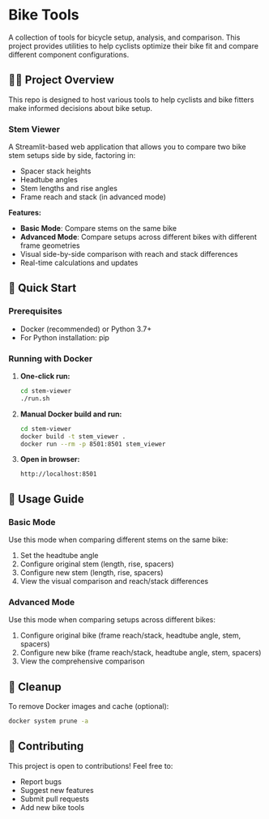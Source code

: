 # Bike Tools

A collection of tools for bicycle setup, analysis, and comparison. This project provides utilities to help cyclists optimize their bike fit and compare different component configurations.

## 🚴‍♂️ Project Overview

This repo is designed to host various tools to help cyclists and bike fitters make informed decisions about bike setup.

### Stem Viewer
A Streamlit-based web application that allows you to compare two bike stem setups side by side, factoring in:
- Spacer stack heights
- Headtube angles
- Stem lengths and rise angles
- Frame reach and stack (in advanced mode)

**Features:**
- **Basic Mode**: Compare stems on the same bike
- **Advanced Mode**: Compare setups across different bikes with different frame geometries
- Visual side-by-side comparison with reach and stack differences
- Real-time calculations and updates

## 🚀 Quick Start

### Prerequisites
- Docker (recommended) or Python 3.7+
- For Python installation: pip

### Running with Docker

1. **One-click run:**
   ```bash
   cd stem-viewer
   ./run.sh
   ```

2. **Manual Docker build and run:**
   ```bash
   cd stem-viewer
   docker build -t stem_viewer .
   docker run --rm -p 8501:8501 stem_viewer
   ```

3. **Open in browser:**
   ```
   http://localhost:8501
   ```

## 📖 Usage Guide

### Basic Mode
Use this mode when comparing different stems on the same bike:
1. Set the headtube angle
2. Configure original stem (length, rise, spacers)
3. Configure new stem (length, rise, spacers)
4. View the visual comparison and reach/stack differences

### Advanced Mode
Use this mode when comparing setups across different bikes:
1. Configure original bike (frame reach/stack, headtube angle, stem, spacers)
2. Configure new bike (frame reach/stack, headtube angle, stem, spacers)
3. View the comprehensive comparison

## 🧹 Cleanup

To remove Docker images and cache (optional):
```bash
docker system prune -a
```

## 🤝 Contributing

This project is open to contributions! Feel free to:
- Report bugs
- Suggest new features
- Submit pull requests
- Add new bike tools